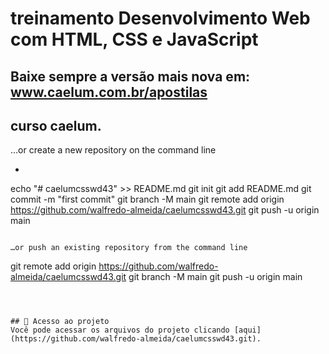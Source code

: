 # treinamento Desenvolvimento Web com HTML, CSS e JavaScript

## Baixe sempre a versão mais nova em: www.caelum.com.br/apostilas
## curso caelum.

 …or create a new repository on the command line
- ```
echo "# caelumcsswd43" >> README.md
git init
git add README.md
git commit -m "first commit"
git branch -M main
git remote add origin https://github.com/walfredo-almeida/caelumcsswd43.git
git push -u origin main
```

…or push an existing repository from the command line
 ```
git remote add origin https://github.com/walfredo-almeida/caelumcsswd43.git
git branch -M main
git push -u origin main
```



## 📁 Acesso ao projeto
Você pode acessar os arquivos do projeto clicando [aqui](https://github.com/walfredo-almeida/caelumcsswd43.git).
